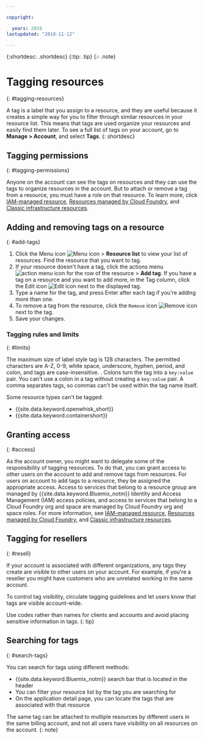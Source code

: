 ```yaml
---

copyright:

  years: 2018
lastupdated: "2018-11-12"

---
```


{:shortdesc: .shortdesc}
{:tip: .tip}
{:notes: .note}


# Tagging resources
{: #tagging-resources}

A tag is a label that you assign to a resource, and they are useful because it creates a simple way for you to filter through similar resources in your resource list. This means that tags are used organize your resources and easily find them later. To see a full list of tags on your account, go to **Manage > Account**, and select **Tags**. 
{: shortdesc}


## Tagging permissions
{: #tagging-permissions}

Anyone on the account can see the tags on resources and they can use the tags to organize resources in the account. But to attach or remove a tag from a resource, you must have a role on that resource.  To learn more, click [IAM-managed resource](/docs/account/tagging_IAM-managed.html#tagging-IAM), [Resources managed by Cloud Foundry](/docs/account/tagging_cloud-foundry.html#tagging-CF), and [Classic infrastructure resources](/docs/account/tagging_classic-infra.html#tagging-classic-infra). 


## Adding and removing tags on a resource
{: #add-tags}

1. Click the Menu icon ![Menu icon](../icons/icon_hamburger.svg) > **Resource list** to view your list of resources. Find the resource that you want to tag.
2. If your resource doesn't have a tag, click the actions menu ![action menu icon](../icons/action-menu-icon.svg) for the row of the resource > **Add tag**. If you have a tag on a resource and you want to add more, in the Tag column, click the Edit icon ![Edit icon](../icons/edit-tagging.svg) next to the displayed tag. 
3. Type a name for the tag, and press Enter after each tag if you're adding more than one.
4. To remove a tag from the resource, click the `Remove` icon ![Remove icon](../icons/close-tagging.svg) next to the tag. 
5. Save your changes. 

### Tagging rules and limits
{: #limits}

The maximum size of label style tag is 128 characters. The permitted characters are A-Z, 0-9, white space, underscore, hyphen, period, and colon, and tags  are case-insensitive. . Colons turn the tag into a `key:value` pair. You can't use a colon in a tag without creating a `key:value` pair. A comma separates tags, so commas can't be used within the tag name itself.

Some resource types can't be tagged:

- {{site.data.keyword.openwhisk_short}}
- {{site.data.keyword.containershort}}


## Granting access
{: #access}

As the account owner, you might want to delegate some of the responsibility of tagging resources. To do that, you can grant access to other users on the account to add and remove tags from resources. For users on account to add tags to a resource, they be assigned the appropriate access. Access to services that belong to a resource group are managed by {{site.data.keyword.Bluemix_notm}} Identity and Access Management (IAM) access policies, and access to services that belong to a Cloud Foundry org and space are managed by Cloud Foundry org and space roles. For more information, see [IAM-managed resource](/docs/account/tagging_IAM-managed.html#tagging), [Resources managed by Cloud Foundry](/docs/account/tagging_cloud-foundry.html#tagging), and [Classic infrastructure resources](/docs/account/tagging_classic-infra.html#tagging). 


## Tagging for resellers
{: #resell}

If your account is associated with different organizations, any tags they create are visible to other users on your account. For example, if you're a reseller you might have customers who are unrelated working in the same account.

To control tag visibility, circulate tagging guidelines and let users know that tags are visible account-wide. 

Use codes rather than names for clients and accounts and avoid placing sensitive information in tags.
{: tip}


## Searching for tags
{: #search-tags}

You can search for tags using different methods:

- {{site.data.keyword.Bluemix_notm}} search bar that is located in the header
- You can filter your resource list by the tag you are searching for
- On the application detail page, you can locate the tags that are associated with that resource 

The same tag can be attached to multiple resources by different users in the same billing account, and not all users have visibility on all resources on the account.
{: note}

<!-- ### Operators supported by search API
{: #search_operators_search}

The search API supports Lucene query syntax. The query parameters are specified in the body of the request with the query attribute.

For example:

To search all resources named ABC use:

    `"query": “name:ABC”`

To search all cloud foundry resources named ABC use:

    `"query": “family:cloud_foundry AND name:ABC”`

To search all cloud foundry resources that are deployed in either `us-south` or `eu-gb` use:

    `“query": "(region:us-south OR region:eu-gb) AND family:cloud_foundry”`

To search all cloud foundry applications named "My app" in region us-south and not in scope s/b7a27f50-d350-4150-b001-8ca9155fc405 use:

    `“query": “region:(us-south) AND name:\"My app\"” AND type:cf-application AND NOT scope:\"s/b7a27f50-d350-4150-b001-8ca9155fc405\””` -->

<!-- ### Sorting results
{: #sorting_results}

You can apply sorting to lots of properties with a comma-separated string. To sort in ascending or descending order, use the following characters as prefix to the property name:

    `+` or unspecified: Ascending order (smallest index first)
    `-` : Descending order (largest index first)

### Wildcards
{: #wildcards}

The following wildcards can be used in search values:

    `*` : matches any character sequence (including the empty one)
    `?` : matches any single character

To avoid a slow query, don't put the wildcard term at the beginning of a search value.
{: tip} -->
